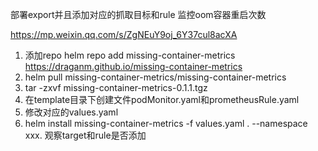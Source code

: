 部署export并且添加对应的抓取目标和rule 监控oom容器重启次数

https://mp.weixin.qq.com/s/ZgNEuY9oj_6Y37cul8acXA

1. 添加repo helm repo add missing-container-metrics https://draganm.github.io/missing-container-metrics
2. helm pull missing-container-metrics/missing-container-metrics
3. tar -zxvf missing-container-metrics-0.1.1.tgz
4. 在template目录下创建文件podMonitor.yaml和prometheusRule.yaml
5. 修改对应的values.yaml
6. helm install missing-container-metrics -f values.yaml . --namespace xxx. 观察target和rule是否添加



